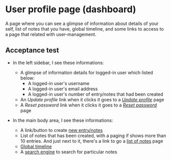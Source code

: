 # User profile page (dashboard)
A page where you can see a glimpse of information about details of your self, list of notes that you have, global timeline, and some links to access to a page that related with user-management.

## Acceptance test
- In the left sidebar, I see these informations:
  - A glimpse of information details for logged-in user which listed below:
    - A logged-in user's username
    - A logged-in user's email address
    - A logged-in user's number of entry/notes that had been created
  - An *Update profile* link when it clicks it goes to a [*Update profile*](update-account-details.md) page
  - A *Reset password* link when it clicks it goes to a [*Reset password*](reset-password.md) page

- In the main body area, I see these informations:
  - A link/button to create [new entry/notes](create-an-entry.md)
  - List of notes that has been created, with a paging if shows more than 10 entries. And just next to it, there's a link to go a [list of notes](link-to-entry.md) page
  - [Global timeline](global-timeline.md)
  - A [search engine](search-entries.md) to search for particular notes
  